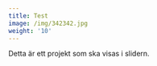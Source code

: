 ```yaml
---
title: Test
image: /img/342342.jpg
weight: '10'
---
```

Detta är ett projekt som ska visas i slidern.
